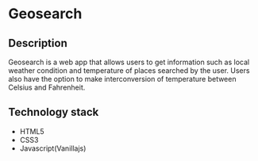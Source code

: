# Geosearch

## Description
Geosearch is a web app that  allows users to get information such as local weather condition and temperature of places searched by the user. Users also have the option to make  interconversion of temperature between Celsius and Fahrenheit.

## Technology stack
* HTML5
* CSS3
* Javascript(Vanillajs)
